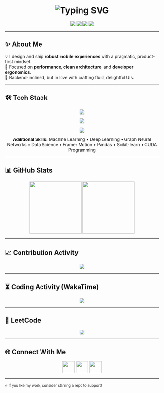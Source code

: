 <!-- Header -->
<h1 align="center">
  <img src="https://readme-typing-svg.demolab.com?font=Fira+Code&size=30&pause=1000&center=true&vCenter=true&width=500&lines=Hey%2C+I'm+Asish+Kumar+Yeleti;Mobile+App+Architect;Flutter+%7C+React+Native+%7C+Backend" alt="Typing SVG" />
</h1>

<p align="center">
  <img src="https://img.shields.io/github/followers/noiseless47?label=Followers&logo=github&style=flat&color=58a6ff&labelColor=0d1117" />
  <a href="https://www.linkedin.com/in/asishkumaryeleti"><img src="https://img.shields.io/badge/LinkedIn-0A66C2?logo=linkedin&style=flat&logoColor=white" /></a>
  <a href="https://leetcode.com/u/noiseless47/"><img src="https://img.shields.io/badge/LeetCode-FFA116?logo=leetcode&style=flat&logoColor=white" /></a>
  <img src="https://komarev.com/ghpvc/?username=noiseless47&style=flat&color=58a6ff&label=Views" />
</p>

---

## ✨ About Me
💡 I design and ship **robust mobile experiences** with a pragmatic, product-first mindset.  
🎯 Focused on **performance**, **clean architecture**, and **developer ergonomics**.  
🚀 Backend-inclined, but in love with crafting fluid, delightful UIs.  

---

## 🛠 Tech Stack

<p align="center">
  <!-- Languages -->
  <img src="https://skillicons.dev/icons?i=ts,js,python,java,kotlin,cpp,c,sql,dart&theme=dark" />
</p>

<p align="center">
  <!-- Frameworks & Libraries -->
  <img src="https://skillicons.dev/icons?i=react,nextjs,flutter,bootstrap,django,flask,pytorch,tensorflow,keras,firebase,aws&theme=dark" />
</p>

<p align="center">
  <!-- Tools & Platforms -->
  <img src="https://skillicons.dev/icons?i=androidstudio,figma,linux,git,github,vscode&theme=dark" />
</p>

<p align="center">
  <b>Additional Skills:</b> Machine Learning • Deep Learning • Graph Neural Networks • Data Science • Framer Motion • Pandas • Scikit-learn • CUDA Programming
</p>


---

## 📊 GitHub Stats
<div align="center">
  <img height="170" src="https://github-readme-stats.vercel.app/api?username=noiseless47&show_icons=true&theme=github_dark&hide_border=true&bg_color=0d1117&title_color=58a6ff&icon_color=58a6ff" />
  <img height="170" src="https://streak-stats.demolab.com?user=noiseless47&theme=github-dark-blue&hide_border=true&background=0d1117&ring=58a6ff&fire=58a6ff" />
</div>

---

## 📈 Contribution Activity
<div align="center">
  <img src="https://github-readme-activity-graph.vercel.app/graph?username=noiseless47&bg_color=0d1117&color=58a6ff&line=1f6feb&point=58a6ff&area=true&hide_border=true" />
</div>

---

## ⏳ Coding Activity (WakaTime)
<div align="center">
  <img src="https://github-readme-stats.vercel.app/api/wakatime?username=noiseless47&layout=compact&theme=github_dark&hide_border=true&bg_color=0d1117&title_color=58a6ff" />
</div>

---

## 🧩 LeetCode
<p align="center">
  <a href="https://leetcode.com/u/noiseless47/">
    <img src="https://leetcard.jacoblin.cool/noiseless47?theme=dark&ext=contest&radius=10&border=0" />
  </a>
</p>

---

## 🌐 Connect With Me
<p align="center">
  <a href="https://www.linkedin.com/in/asishkumaryeleti"><img src="https://skillicons.dev/icons?i=linkedin" height="40" /></a>
  <a href="https://github.com/noiseless47"><img src="https://skillicons.dev/icons?i=github" height="40" /></a>
  <a href="https://www.instagram.com/asish.k.y"><img src="https://skillicons.dev/icons?i=instagram" height="40" /></a>
</p>

---
<sub align="center">⭐ If you like my work, consider starring a repo to support!</sub>

